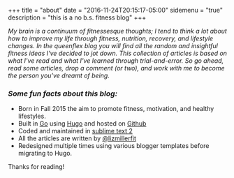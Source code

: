 +++
title = "about"
date = "2016-11-24T20:15:17-05:00"
sidemenu = "true"
description = "this is a no b.s. fitness blog"
+++


*My brain is a continuum of fitnessesque thoughts; I tend to think a lot about how to improve my life through fitness, nutrition, recovery, and lifestyle changes. In the queenflex blog you will find all the random and insightful fitness ideas I've decided to jot down. This collection of articles is based on what I've read and what I've learned through trial-and-error. So go ahead, read some articles, drop a comment (or two), and work with me to become the person you've dreamt of being.*


### *Some fun facts about this blog:*

* Born in Fall 2015 the aim to promote fitness, motivation, and healthy lifestyles.
* Built in [Go](http://golang.org/) using [Hugo](https://gohugo.io) and hosted on [Github](http://github.com)
* Coded and maintained in [sublime text 2](https://sublimetext.com/2)
* All the articles are written by [@lizmillerfit](https://twitter.com/lizmillerfit)
* Redesigned multiple times using various blogger templates before migrating to Hugo.


Thanks for reading!
